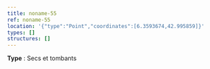 ```yaml
---
title: noname-55
ref: noname-55
location: '{"type":"Point","coordinates":[6.3593674,42.995859]}'
types: []
structures: []
---
```


**Type** : Secs et tombants  


